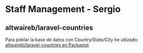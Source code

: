 # Staff Management - Sergio

## altwaireb/laravel-countries

Para poblar la base de datos con Country/State/City he utlizado: [altwaireb/laravel-countries en Packagist](https://packagist.org/packages/altwaireb/laravel-countries)